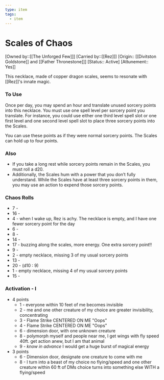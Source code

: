 ```yaml
---
type: item
tags:
  - item
---
```


# Scales of Chaos
[Owned by::[[The Unforged Few]]]
[Carried by::[[Rez]]]
[Origin:: [[Divitston Goldstone]] and [[Father Thronestone]]]
[Status:: Active]
[Attunement:: Yes]]

This necklace, made of copper dragon scales, seems to resonate with [[Rez]]'s innate magic. 

### To Use
Once per day, you may spend an hour and translate unused sorcery points into this necklace. You must use one spell level per sorcery point you translate. For instance, you could use either one third level spell slot or one first level and one second level spell slot to place three sorcery points into the Scales. 

You can use these points as if they were normal sorcery points. The Scales can hold up to four points. 
### Also
- If you take a long rest while sorcery points remain in the Scales, you must roll a d20.  
- Additionally, the Scales hum with a power that you don’t fully understand. While the Scales have at least three sorcery points in them, you may use an action to expend those sorcery points.

### Chaos Rolls
* 7 - 
* 16 -
* 4 - when I wake up, Rez is achy. The necklace is empty, and I have one fewer sorcery point for the day
* 6 - 
* 8 -
* 14 -
* 17 - buzzing along the scales, more energy. One extra sorcery point!!
* 9 -
* 2 - empty necklace, missing 3 of my usual sorcery points
* 13 -
* 20 - (d10 : 9) 
* 1 - empty necklace, missing 4 of my usual sorcery points
* 15 - 

### Activation - I
* 4 points
	* 1 - everyone within 10 feet of me becomes invisible
	* 2 - me and one other creature of my choice are greater invisibility, concentrating
	* 3 - Flame Strike CENTERED ON ME "Oops"
	* 4 - Flame Strike CENTERED ON ME "Oops"
	* 6 - dimension door, with one unknown creature 
	* 8 - polymorph myself and people near me, I get wings with fly speed 40ft. get action anew, but I am that animal
	* 9 - *know in advance* I would get a huge burst of magical energy
* 3 points
	* 6 - Dimension door, designate one creature to come with me
	* 8 - I turn into a beast of my choice no flying/speed and one other creature within 60 ft of DMs choice turns into something else WITH a flying/speed
